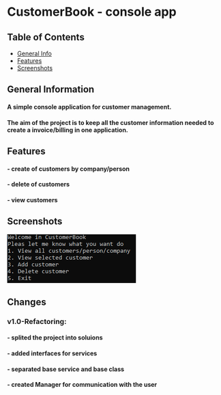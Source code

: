 # CustomerBook - console app

## Table of Contents
* [General Info](#general-information)
* [Features](#features)
* [Screenshots](#screenshots)

## General Information

#### A simple console application for customer management.
#### The aim of the project is to keep all the customer information needed to create a invoice/billing in one application.

## Features

#### - create of customers by company/person
#### - delete of customers
#### - view customers

## Screenshots
![Main menu screen](ss/screen1.png)

## Changes
### v1.0-Refactoring:
#### - splited the project into soluions
#### - added interfaces for services
#### - separated base service and base class
#### - created Manager for communication with the user